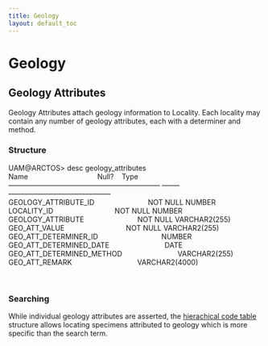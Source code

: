 ```yaml
---
title: Geology
layout: default_toc
---
```


# Geology

<div class="entry-content">

**Geology Attributes**
----------------------

Geology Attributes attach geology information to Locality. Each locality
may contain any number of geology attributes, each with a determiner and
method.

### Structure

UAM@ARCTOS&gt; desc geology\_attributes\
Name                                   Null?    Type\
—————————————————————– ——– ——————————————–\
GEOLOGY\_ATTRIBUTE\_ID                           NOT NULL NUMBER\
LOCALITY\_ID                               NOT NULL NUMBER\
GEOLOGY\_ATTRIBUTE                           NOT NULL VARCHAR2(255)\
GEO\_ATT\_VALUE                               NOT NULL VARCHAR2(255)\
GEO\_ATT\_DETERMINER\_ID                                NUMBER\
GEO\_ATT\_DETERMINED\_DATE                            DATE\
GEO\_ATT\_DETERMINED\_METHOD                            VARCHAR2(255)\
GEO\_ATT\_REMARK                                 VARCHAR2(4000)

 

### Searching

While individual geology attributes are asserted, the [hierachical code
table](http://arctos-test.tacc.utexas.edu/info/ctDocumentation.cfm?table=CTGEOLOGY_ATTRIBUTE)
structure allows locating specimens attributed to geology which is more
specific than the search term.
